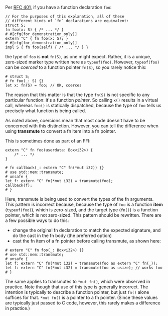 Per [RFC 401][rfc401], if you have a function declaration `foo`:

```
// For the purposes of this explanation, all of these
// different kinds of `fn` declarations are equivalent:
struct S;
fn foo(x: S) { /* ... */ }
# #[cfg(for_demonstration_only)]
extern "C" { fn foo(x: S); }
# #[cfg(for_demonstration_only)]
impl S { fn foo(self) { /* ... */ } }
```

the type of `foo` is **not** `fn(S)`, as one might expect.
Rather, it is a unique, zero-sized marker type written here as `typeof(foo)`.
However, `typeof(foo)` can be _coerced_ to a function pointer `fn(S)`,
so you rarely notice this:

```
# struct S;
# fn foo(_: S) {}
let x: fn(S) = foo; // OK, coerces
```

The reason that this matter is that the type `fn(S)` is not specific to
any particular function: it's a function _pointer_. So calling `x()` results
in a virtual call, whereas `foo()` is statically dispatched, because the type
of `foo` tells us precisely what function is being called.

As noted above, coercions mean that most code doesn't have to be
concerned with this distinction. However, you can tell the difference
when using **transmute** to convert a fn item into a fn pointer.

This is sometimes done as part of an FFI:

```compile_fail,E0591
extern "C" fn foo(userdata: Box<i32>) {
    /* ... */
}

# fn callback(_: extern "C" fn(*mut i32)) {}
# use std::mem::transmute;
# unsafe {
let f: extern "C" fn(*mut i32) = transmute(foo);
callback(f);
# }
```

Here, transmute is being used to convert the types of the fn arguments.
This pattern is incorrect because, because the type of `foo` is a function
**item** (`typeof(foo)`), which is zero-sized, and the target type (`fn()`)
is a function pointer, which is not zero-sized.
This pattern should be rewritten. There are a few possible ways to do this:

- change the original fn declaration to match the expected signature,
  and do the cast in the fn body (the preferred option)
- cast the fn item of a fn pointer before calling transmute, as shown here:

```
# extern "C" fn foo(_: Box<i32>) {}
# use std::mem::transmute;
# unsafe {
let f: extern "C" fn(*mut i32) = transmute(foo as extern "C" fn(_));
let f: extern "C" fn(*mut i32) = transmute(foo as usize); // works too
# }
```

The same applies to transmutes to `*mut fn()`, which were observed in practice.
Note though that use of this type is generally incorrect.
The intention is typically to describe a function pointer, but just `fn()`
alone suffices for that. `*mut fn()` is a pointer to a fn pointer.
(Since these values are typically just passed to C code, however, this rarely
makes a difference in practice.)

[rfc401]: https://github.com/rust-lang/rfcs/blob/master/text/0401-coercions.md
